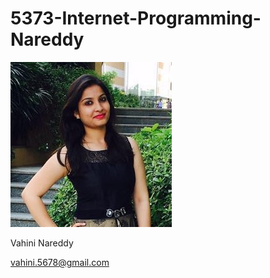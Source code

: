 # 5373-Internet-Programming-Nareddy

![Vahini Nareddy](./Vahini.jpg)

Vahini Nareddy

vahini.5678@gmail.com
